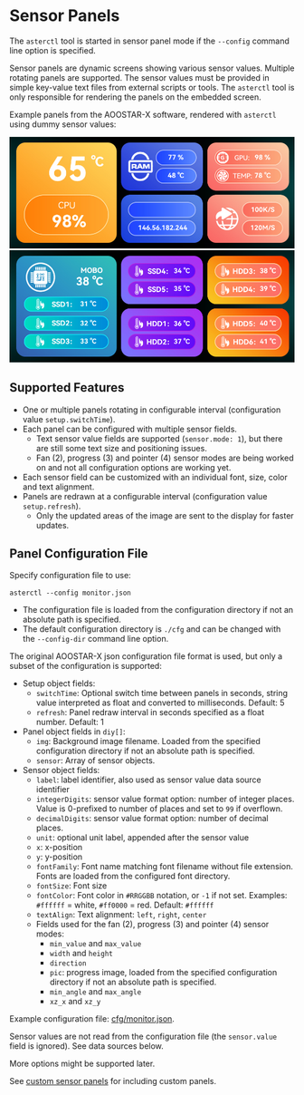 # Sensor Panels

The `asterctl` tool is started in sensor panel mode if the `--config` command line option is specified.

Sensor panels are dynamic screens showing various sensor values. Multiple rotating panels are supported. 
The sensor values must be provided in simple key-value text files from external scripts or tools. The `asterctl` tool
is only responsible for rendering the panels on the embedded screen.

Example panels from the AOOSTAR-X software, rendered with `asterctl` using dummy sensor values:

<img src="../img/sensor_panel-01.png" alt="Sensor panel 1">

<img src="../img/sensor_panel-02.png" alt="Sensor panel 1">

## Supported Features

- One or multiple panels rotating in configurable interval (configuration value `setup.switchTime`).
- Each panel can be configured with multiple sensor fields.
  - Text sensor value fields are supported (`sensor.mode: 1`), but there are still some text size and positioning issues.
  - Fan (2), progress (3) and pointer (4) sensor modes are being worked on and not all configuration options are working yet.
- Each sensor field can be customized with an individual font, size, color and text alignment.
- Panels are redrawn at a configurable interval (configuration value `setup.refresh`).
  - Only the updated areas of the image are sent to the display for faster updates.

## Panel Configuration File

Specify configuration file to use:
```shell
asterctl --config monitor.json
```

- The configuration file is loaded from the configuration directory if not an absolute path is specified.
- The default configuration directory is `./cfg` and can be changed with the `--config-dir` command line option.

The original AOOSTAR-X json configuration file format is used, but only a subset of the configuration is supported:

- Setup object fields:
  - `switchTime`: Optional switch time between panels in seconds, string value interpreted as float and converted to milliseconds. Default: 5
  - `refresh`: Panel redraw interval in seconds specified as a float number. Default: 1
- Panel object fields in `diy[]`:
  - `img`: Background image filename. Loaded from the specified configuration directory if not an absolute path is specified.
  - `sensor`: Array of sensor objects.
- Sensor object fields:
  - `label`: label identifier, also used as sensor value data source identifier
  - `integerDigits`: sensor value format option: number of integer places. Value is 0-prefixed to number of places and set to `99` if overflown.
  - `decimalDigits`: sensor value format option: number of decimal places.
  - `unit`: optional unit label, appended after the sensor value
  - `x`: x-position
  - `y`: y-position
  - `fontFamily`: Font name matching font filename without file extension. Fonts are loaded from the configured font directory.
  - `fontSize`: Font size
  - `fontColor`: Font color in `#RRGGBB` notation, or `-1` if not set. Examples: `#ffffff` = white, `#ff0000` = red. Default: `#ffffff` 
  - `textAlign`: Text alignment: `left`, `right`, `center`
  - Fields used for the fan (2), progress (3) and pointer (4) sensor modes:
    - `min_value` and `max_value`
    - `width` and `height`
    - `direction`
    - `pic`: progress image, loaded from the specified configuration directory if not an absolute path is specified.
    - `min_angle` and `max_angle`
    - `xz_x` and `xz_y`

Example configuration file: [cfg/monitor.json](../../cfg/monitor.json).

Sensor values are not read from the configuration file (the `sensor.value` field is ignored). See data sources below.

More options might be supported later.

See [custom sensor panels](custom_panel.md) for including custom panels.
